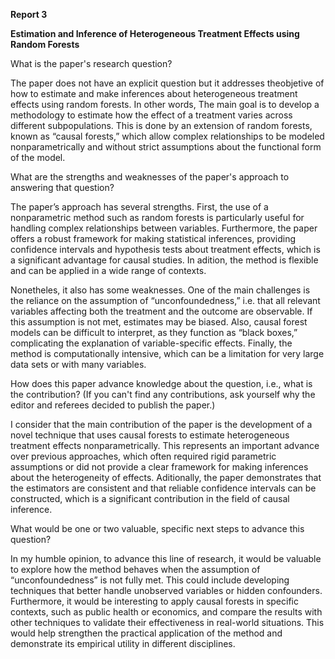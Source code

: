 **Report 3**

**Estimation and Inference of Heterogeneous Treatment Effects using Random Forests**

What is the paper's research question?

The paper does not have an explicit question but it addresses theobjetive of how to estimate and make inferences about heterogeneous treatment effects using random forests. In other words, The main goal is to develop a methodology to estimate how the effect of a treatment varies across different subpopulations. This is done by an extension of random forests, known as “causal forests,” which allow complex relationships to be modeled nonparametrically and without strict assumptions about the functional form of the model.

What are the strengths and weaknesses of the paper's approach to answering that question?

The paper’s approach has several strengths. First, the use of a nonparametric method such as random forests is particularly useful for handling complex relationships between variables. Furthermore, the paper offers a robust framework for making statistical inferences, providing confidence intervals and hypothesis tests about treatment effects, which is a significant advantage for causal studies. In adition, the method is flexible and can be applied in a wide range of contexts.

Nonetheles, it also has some weaknesses. One of the main challenges is the reliance on the assumption of “unconfoundedness,” i.e. that all relevant variables affecting both the treatment and the outcome are observable. If this assumption is not met, estimates may be biased. Also, causal forest models can be difficult to interpret, as they function as “black boxes,” complicating the explanation of variable-specific effects. Finally, the method is computationally intensive, which can be a limitation for very large data sets or with many variables.

How does this paper advance knowledge about the question, i.e., what is the contribution? (If you can't find any contributions, ask yourself why the editor and referees decided to publish the paper.)

I consider that the main contribution of the paper is the development of a novel technique that uses causal forests to estimate heterogeneous treatment effects nonparametrically. This represents an important advance over previous approaches, which often required rigid parametric assumptions or did not provide a clear framework for making inferences about the heterogeneity of effects. Aditionally, the paper demonstrates that the estimators are consistent and that reliable confidence intervals can be constructed, which is a significant contribution in the field of causal inference.

What would be one or two valuable, specific next steps to advance this question?

In my humble opinion, to advance this line of research, it would be valuable to explore how the method behaves when the assumption of “unconfoundedness” is not fully met. This could include developing techniques that better handle unobserved variables or hidden confounders. Furthermore, it would be interesting to apply causal forests in specific contexts, such as public health or economics, and compare the results with other techniques to validate their effectiveness in real-world situations. This would help strengthen the practical application of the method and demonstrate its empirical utility in different disciplines.